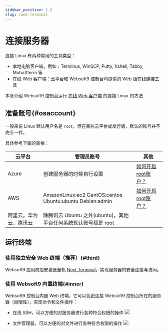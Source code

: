 ```yaml
---
sidebar_position: 1.2
slug: /web-terminal
---
```


# 连接服务器

连接 Linux 有两种常用的工具类型：

- 本地电脑客户端，例如：Terminus, WinSCP, Putty, Xshell, Tabby, MobaXterm 等
- 在线 Web 客户端：云平台和 Websoft9 控制台均提供的 Web 版在线连接工具  

本章介绍 Websoft9 控制台运行 [在线 Web 客户端](./web-terminal) 的连接 Linux 的方法

## 准备账号{#osaccount}

一般来说 Linux 默认用户名是 `root`，但在某些云平台或发行版，默认的账号并不完全一样。  

具体参考下面的表格：  

   |  云平台   |  管理员账号   | 其他|
   | --- | --- | --- |
   |  Azure   |  创建服务器的时候自行设置   | [如何开启root账户？](./linux#enable) |
   |  AWS   |  AmazonLinux:ec2  CentOS:centos  Ubuntu:ubuntu  Debian:admin   | [如何开启root账户？](./linux#enable)|
   |  阿里云，华为云，腾讯云   |  除腾讯云 Ubuntu 之外(ubuntu)，其他平台任何系统默认账号都是 root  | |


## 运行终端

### 使用独立安全 Web 终端（推荐）{#third}

Websoft9 应用商店安装堡垒机 [Next Terminal](./nextterminal)，实现服务器的安全连接与访问。

### 使用 Websoft9 内置终端{#inner}

Websoft9 控制台内置 Web 终端，它可以免密连接 Websoft9 控制台所在的服务器（局限性），实现命令和文件操作：

- 在线 SSH，可以方便的对服务器进行各种符合权限的操作
   ![](./assets/websoft9-terminal.png) 

- 文件管理器，可以方便的对文件进行各种符合权限的操作
   ![](./assets/websoft9-file.png)






